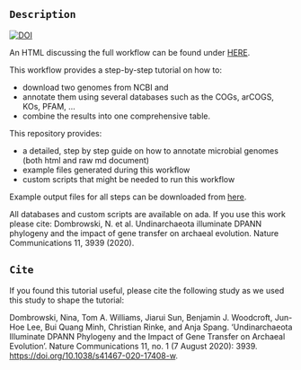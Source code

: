 ## `Description` 

[![DOI](https://zenodo.org/badge/309945174.svg)](https://zenodo.org/badge/latestdoi/309945174)

An HTML discussing the full workflow can be found under [HERE](https://ndombrowski.github.io/Annotation_workflow/).

This workflow provides a step-by-step tutorial on how to:

- download two genomes from NCBI and
- annotate them using several databases such as the COGs, arCOGS, KOs, PFAM, …
- combine the results into one comprehensive table.

This repository provides:

- a detailed, step by step guide on how to annotate microbial genomes (both html and raw md document)
- example files generated during this workflow
- custom scripts that might be needed to run this workflow

Example output files for all steps can be downloaded from [here](https://github.com/ndombrowski/Annotation_workflow/tree/main/Output_example).

All databases and custom scripts are available on ada. If you use this work please cite: Dombrowski, N. et al. Undinarchaeota illuminate DPANN phylogeny and the impact of gene transfer on archaeal evolution. Nature Communications 11, 3939 (2020).


## `Cite`

If you found this tutorial useful, please cite the following study as we used this study to shape the tutorial:

Dombrowski, Nina, Tom A. Williams, Jiarui Sun, Benjamin J. Woodcroft, Jun-Hoe Lee, Bui Quang Minh, Christian Rinke, and Anja Spang. ‘Undinarchaeota Illuminate DPANN Phylogeny and the Impact of Gene Transfer on Archaeal Evolution’. Nature Communications 11, no. 1 (7 August 2020): 3939. https://doi.org/10.1038/s41467-020-17408-w.
